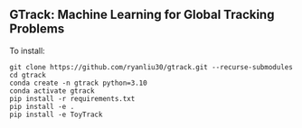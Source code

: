 ## GTrack: Machine Learning for Global Tracking Problems
To install:
```
git clone https://github.com/ryanliu30/gtrack.git --recurse-submodules
cd gtrack
conda create -n gtrack python=3.10
conda activate gtrack
pip install -r requirements.txt
pip install -e .
pip install -e ToyTrack
```